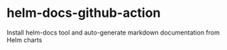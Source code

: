 # helm-docs-github-action
Install helm-docs tool and auto-generate markdown documentation from Helm charts
